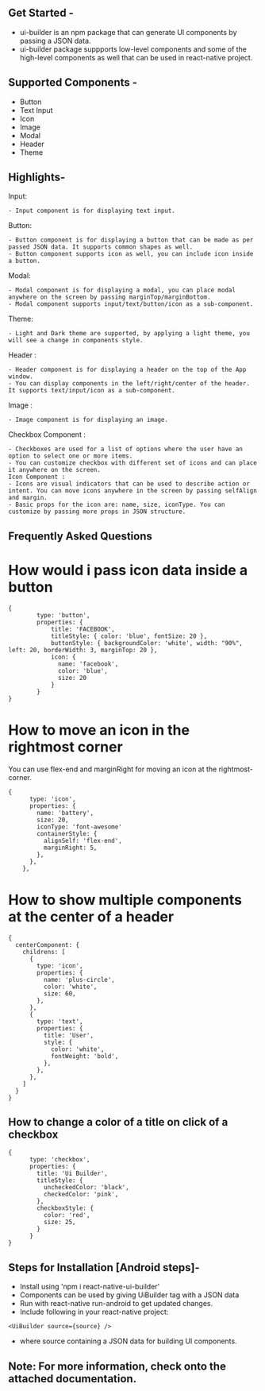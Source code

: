 ## Get Started - 
- ui-builder is an npm package that can generate UI components by passing a JSON data.
- ui-builder package suppports low-level components and some of the high-level components as well that can be used in react-native project.

## Supported Components - 
- Button
- Text Input
- Icon
- Image
- Modal
- Header
- Theme

## Highlights- 
Input:
```
- Input component is for displaying text input.
```
Button:
```
- Button component is for displaying a button that can be made as per passed JSON data. It supports common shapes as well.
- Button component supports icon as well, you can include icon inside a button.
```
Modal:
```
- Modal component is for displaying a modal, you can place modal anywhere on the screen by passing marginTop/marginBottom.
- Modal component supports input/text/button/icon as a sub-component.
```
Theme:
```
- Light and Dark theme are supported, by applying a light theme, you will see a change in components style.
```
Header :
```
- Header component is for displaying a header on the top of the App window.
- You can display components in the left/right/center of the header. It supports text/input/icon as a sub-component.
```
Image :
```
- Image component is for displaying an image.
```
Checkbox Component :
```
- Checkboxes are used for a list of options where the user have an option to select one or more items.
- You can customize checkbox with different set of icons and can place it anywhere on the screen.
Icon Component :
- Icons are visual indicators that can be used to describe action or intent. You can move icons anywhere in the screen by passing selfAlign and margin.
- Basic props for the icon are: name, size, iconType. You can customize by passing more props in JSON structure.
```

## Frequently Asked Questions

# How would i pass icon data inside a button
```
{
        type: 'button',
        properties: {
            title: 'FACEBOOK',
            titleStyle: { color: 'blue', fontSize: 20 },
            buttonStyle: { backgroundColor: 'white', width: "90%", left: 20, borderWidth: 3, marginTop: 20 },
            icon: {
              name: 'facebook',
              color: 'blue',
              size: 20
            }
        }
}

```

# How to move an icon in the rightmost corner
You can use flex-end and marginRight for moving an icon at the rightmost-corner.
```
{
      type: 'icon',
      properties: {
        name: 'battery',
        size: 20,
        iconType: 'font-awesome'
        containerStyle: {
          alignSelf: 'flex-end',
          marginRight: 5,
        },
      },
    },
```

# How to show multiple components at the center of a header
```
{
  centerComponent: {
    childrens: [
      {
        type: 'icon',
        properties: {
          name: 'plus-circle',
          color: 'white',
          size: 60,
        },
      },
      {
        type: 'text',
        properties: {
          title: 'User',
          style: {
            color: 'white',
            fontWeight: 'bold',
          },
        },
      },
    ]
  }
}
```

## How to change a color of a title on click of a checkbox
```
{
      type: 'checkbox',
      properties: {
        title: 'Ui Builder',
        titleStyle: {
          uncheckedColor: 'black',
          checkedColor: 'pink',
        },
        checkboxStyle: {
          color: 'red',
          size: 25,
        }
      }
}
```

## Steps for Installation [Android steps]-
- Install using 'npm i react-native-ui-builder'
- Components can be used by giving UiBuilder tag with a JSON data
- Run with react-native run-android to get updated changes.
- Include following in your react-native project:

```
<UiBuilder source={source} />
```
- where source containing a JSON data for building UI components.

## Note: For more information, check onto the attached documentation.